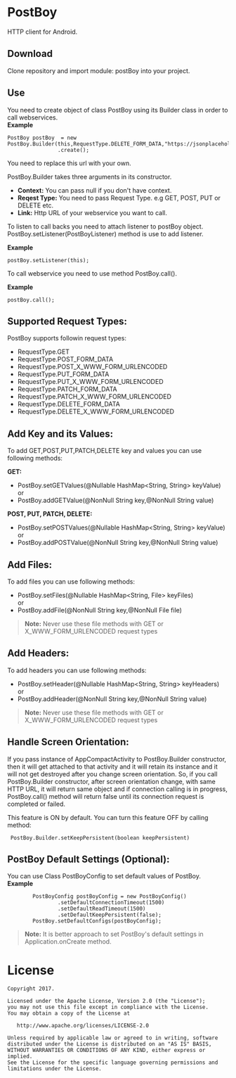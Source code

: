 PostBoy
========

HTTP client for Android.

Download
--------

Clone repository and import module: postBoy into your project.

Use
------
You need to create object of class PostBoy using its Builder class in order to call webservices.<br/>
<b>Example</b><br/>
```code
PostBoy postBoy  = new PostBoy.Builder(this,RequestType.DELETE_FORM_DATA,"https://jsonplaceholder.typicode.com/posts/1")
                .create();
```
You need to replace this url with your own.

PostBoy.Builder takes three arguments in its constructor.
* <b>Context:</b> You can pass null if you don't have context.
* <b>Reqest Type:</b> You need to pass Request Type. e.g GET, POST, PUT or DELETE etc.
* <b>Link:</b> Http URL of your webservice you want to call.

To listen to call backs you need to attach listener to postBoy object.
PostBoy.setListener(PostBoyListener) method is use to add listener.<br/>

<b>Example</b><br/>
```code
postBoy.setListener(this);
```

To call webservice you need to use method PostBoy.call().<br/>

<b>Example</b><br/>
```code
postBoy.call();
```

Supported Request Types:
-
PostBoy supports followin request types:
* RequestType.GET
* RequestType.POST_FORM_DATA
* RequestType.POST_X_WWW_FORM_URLENCODED
* RequestType.PUT_FORM_DATA
* RequestType.PUT_X_WWW_FORM_URLENCODED
* RequestType.PATCH_FORM_DATA
* RequestType.PATCH_X_WWW_FORM_URLENCODED
* RequestType.DELETE_FORM_DATA
* RequestType.DELETE_X_WWW_FORM_URLENCODED

Add Key and its Values:
-
To add GET,POST,PUT,PATCH,DELETE key and values you can use following methods:

<b>GET:</b>
* PostBoy.setGETValues(@Nullable HashMap<String, String> keyValue)
<br/>or
* PostBoy.addGETValue(@NonNull String key,@NonNull String value)

<b>POST, PUT, PATCH, DELETE:</b>
* PostBoy.setPOSTValues(@Nullable HashMap<String, String> keyValue)
<br/>or
* PostBoy.addPOSTValue(@NonNull String key,@NonNull String value)

Add Files:
-
To add files you can use following methods:
* PostBoy.setFiles(@Nullable  HashMap<String, File> keyFiles)
<br/>or
* PostBoy.addFile(@NonNull  String key,@NonNull  File file)

> <b>Note:</b> Never use these file methods with GET or X_WWW_FORM_URLENCODED request types

Add Headers:
-
To add headers you can use following methods:
* PostBoy.setHeader(@Nullable  HashMap<String, String> keyHeaders)
<br/>or
* PostBoy.addHeader(@NonNull  String key,@NonNull  String value)

> <b>Note:</b> Never use these file methods with GET or X_WWW_FORM_URLENCODED request types

Handle Screen Orientation:
-
If you pass instance of AppCompactActivity to PostBoy.Builder constructor, then it will get attached to that activity and it will retain its instance and it will not get destroyed after you change screen orientation.
So, if you call PostBoy.Builder constructor, after screen orientation change, with same HTTP URL, it will return same object and if connection calling is in progress, PostBoy.call() method will return false until its connection request is completed or failed.

This feature is ON by default. You can turn this feature OFF by calling method:
```code
 PostBoy.Builder.setKeepPersistent(boolean keepPersistent)
 ```
 
 PostBoy Default Settings (Optional):
 -
 You can use Class PostBoyConfig to set default values of PostBoy.
 <br/><b>Example</b>
 ```code
         PostBoyConfig postBoyConfig = new PostBoyConfig()
                 .setDefaultConnectionTimeout(1500)
                 .setDefaultReadTimeout(1500)
                 .setDefaultKeepPersistent(false);
         PostBoy.setDefaultConfigs(postBoyConfig);

 ```
> <b>Note:</b> It is better approach to set PostBoy's default settings in Application.onCreate method.

License
=======

    Copyright 2017.

    Licensed under the Apache License, Version 2.0 (the "License");
    you may not use this file except in compliance with the License.
    You may obtain a copy of the License at

       http://www.apache.org/licenses/LICENSE-2.0

    Unless required by applicable law or agreed to in writing, software
    distributed under the License is distributed on an "AS IS" BASIS,
    WITHOUT WARRANTIES OR CONDITIONS OF ANY KIND, either express or implied.
    See the License for the specific language governing permissions and
    limitations under the License.